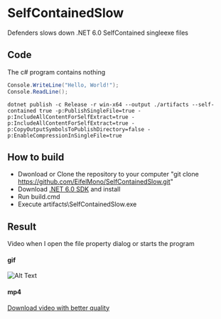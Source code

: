 # SelfContainedSlow 

Defenders slows down .NET 6.0 SelfContained singleexe files

## Code

The c# program contains nothing

```csharp
Console.WriteLine("Hello, World!");
Console.ReadLine();
```


```console
dotnet publish -c Release -r win-x64 --output ./artifacts --self-contained true -p:PublishSingleFile=true -p:IncludeAllContentForSelfExtract=true -p:IncludeAllContentForSelfExtract=true -p:CopyOutputSymbolsToPublishDirectory=false -p:EnableCompressionInSingleFile=true

```


## How to build

* Dwonload or Clone the repository to your computer "git clone https://github.com/EifelMono/SelfContainedSlow.git" 
* Download [.NET 6.0 SDK](https://dotnet.microsoft.com/en-us/download/dotnet/thank-you/sdk-6.0.400-windows-x64-installer) and install
* Run build.cmd
* Execute artifacts\SelfContainedSlow.exe


## Result

Video when I open the file property dialog or starts the program

#### gif
![Alt Text](https://github.com/EifelMono/SelfContainedSlow/blob/main/images/2022-08-11_23-00-57.gif)

#### mp4
[Download video with better quality](https://github.com/EifelMono/SelfContainedSlow/blob/main/images/2022-08-11_23-00-25.mp4)

